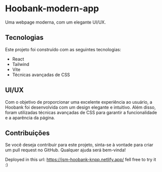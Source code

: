 # Hoobank-modern-app
Uma webpage moderna, com um elegante UI/UX.

## Tecnologias
Este projeto foi construído com as seguintes tecnologias:

- React
- Tailwind
- Vite
- Técnicas avançadas de CSS

## UI/UX
Com o objetivo de proporcionar uma excelente experiência ao usuário, a Hoobank foi desenvolvida com um design elegante e intuitivo. Além disso, foram utilizadas técnicas avançadas de CSS para garantir a funcionalidade e a aparência da página.

## Contribuições
Se você deseja contribuir para este projeto, sinta-se à vontade para criar um pull request no GitHub. Qualquer ajuda será bem-vinda!

Deployed in this url: https://jsm-hoobank-knpp.netlify.app/ fell free to try it :)
